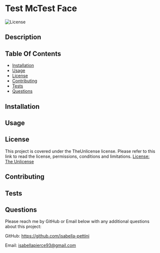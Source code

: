 # Test McTest Face

  ![License](https://img.shields.io/badge/license-TheUnlicense-green)

 ## Description
 

## Table Of Contents 
- [Installation](#installation)
- [Usage](#usage)
- [License](#license)
- [Contributing](#contributing)
- [Tests](#tests)
- [Questions](#questions)

## Installation
  

## Usage



## License
This project is covered under the TheUnlicense license. Please refer to this link to read the license, permissions, conditions and limitations.
[License: The Unlicense](https://choosealicense.com/licenses/unlicense/)

## Contributing
 

## Tests


## Questions
  Please reach me by GitHub or Email below with any additional questions about this project:

  GitHub: https://github.com/isabella-pettini

  Email:  isabellapierce93@gmail.com


